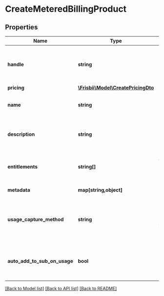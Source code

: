 # CreateMeteredBillingProduct

## Properties
Name | Type | Description | Notes
------------ | ------------- | ------------- | -------------
**handle** | **string** | Handle of metered billing product. Unique per account | 
**pricing** | [**\Frisbii\Model\CreatePricingDto**](CreatePricingDto.md) |  | 
**name** | **string** | Name of metered billing product. | 
**description** | **string** | Optional description of metered billing product | [optional] 
**entitlements** | **string[]** | Entitlements for this metered billing product. | [optional] 
**metadata** | **map[string,object]** | Custom metadata. | [optional] 
**usage_capture_method** | **string** | The method used to capture usage for this metered billing product. | 
**auto_add_to_sub_on_usage** | **bool** | Automatically add this product to a subscription when usage is recorded | [optional] 

[[Back to Model list]](../../README.md#documentation-for-models) [[Back to API list]](../../README.md#documentation-for-api-endpoints) [[Back to README]](../../README.md)

